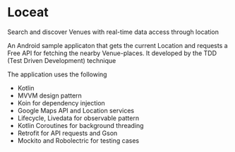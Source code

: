 # Loceat
Search and discover Venues with real-time data access through location


An Android sample applicaton that gets the current Location and requests a Free API for fetching the nearby Venue-places.
It developed by the TDD (Test Driven Development) technique

The application uses the following
- Kotlin
- MVVM design pattern 
- Koin for dependency injection
- Google Maps API and Location services
- Lifecycle, Livedata for observable pattern
- Kotlin Coroutines for background threading
- Retrofit for API requests and Gson
- Mockito and Robolectric for testing cases
